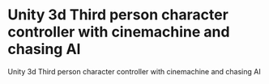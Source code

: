 # Unity 3d Third person character controller with cinemachine and chasing AI
 Unity 3d Third person character controller with cinemachine and chasing AI
